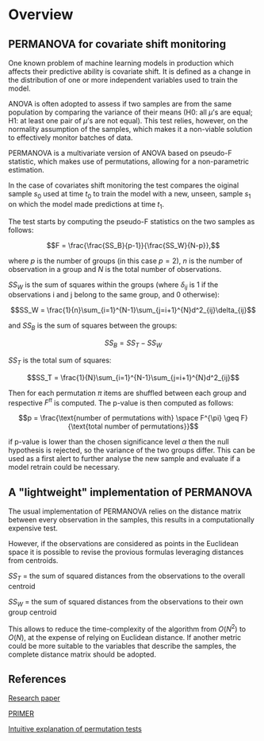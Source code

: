 # Overview

## PERMANOVA for covariate shift monitoring
One known problem of machine learning models in production which affects their predictive ability is covariate shift. It is defined as a change in the distribution of one or more independent variables used to train the model.

ANOVA is often adopted to assess if two samples are from the same population by comparing the variance of their means (H0: all $\mu$’s are equal; H1: at least one pair of $\mu$’s are
not equal). This test relies, however, on the normality assumption of the samples, which makes it a non-viable solution to effectively monitor batches of data.

PERMANOVA is a multivariate version of ANOVA based on pseudo-F statistic, which makes use of permutations, allowing for a non-parametric estimation. 

In the case of covariates shift monitoring the test compares the oiginal sample $s_0$ used at time $t_0$ to train the model with a new, unseen, sample $s_1$ on which the model made predictions at time $t_1$.

The test starts by computing the pseudo-F statistics on the two samples as follows:

$$F = \frac{\frac{SS_B}{p-1}}{\frac{SS_W}{N-p}},$$

where $p$ is the number of groups (in this case $p = 2$), $n$ is the number of observation in a group and $N$ is the total number of observations.

$SS_W$ is the sum of squares within the groups (where $\delta _{ij}$ is 1 if the observations i and j belong to the same group, and 0 otherwise):

$$SS_W = \frac{1}{n}\sum_{i=1}^{N-1}\sum_{j=i+1}^{N}d^2_{ij}\delta_{ij}$$

and $SS_B$ is the sum of squares between the groups:

$$SS_B = SS_T - SS_W$$

$SS_T$ is the total sum of squares:

$$SS_T = \frac{1}{N}\sum_{i=1}^{N-1}\sum_{j=i+1}^{N}d^2_{ij}$$
 

Then for each permutation $\pi$ items are shuffled between each group and respective $F^\pi$ is computed. The p-value is then computed as follows:

$$p = \frac{\text{number of permutations with} \space F^{\pi} \geq F}{\text{total number of permutations}}$$

if p-value is lower than the chosen significance level $\alpha$ then the null hypothesis is rejected, so the variance of the two groups differ. This can be used as a first alert to further analyse the new sample and evaluate if a model retrain could be necessary. 

## A "lightweight" implementation of PERMANOVA
The usual implementation of PERMANOVA relies on the distance matrix between every observation in the samples, this results in a computationally expensive test. 

However, if the observations are considered as points in the Euclidean space it is possible to revise the provious formulas leveraging distances from centroids.

$SS_T$ = the sum of squared distances from the observations to the overall centroid

$SS_W$ = the sum of squared distances from the observations to their own group centroid

This allows to reduce the time-complexity of the algorithm from $O(N^2)$ to $O(N)$, at the expense of relying on Euclidean distance. If another metric could be more suitable to the variables that describe the samples, the complete distance matrix should be adopted.

## References
<a href="https://onlinelibrary.wiley.com/doi/abs/10.1111/j.1442-9993.2001.01070.pp.x" target="_blank">Research paper</a>

<a href="https://learninghub.primer-e.com/books/permanova-for-primer-guide-to-software-and-statistical-methods/chapter/chapter-1-permutational-anova-and-manova-permanova" target="_blank">PRIMER</a>

<a href="https://www.jwilber.me/permutationtest/" target="_blank">Intuitive explanation of permutation tests</a>